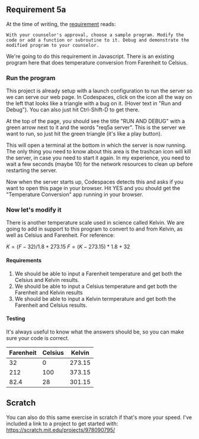 ## Requirement 5a

At the time of writing, the [requirement](https://www.scouting.org/merit-badges/programming/) reads:

```
With your counselor's approval, choose a sample program. Modify the code or add a function or subroutine to it. Debug and demonstrate the modified program to your counselor.
```

We're going to do this requirement in Javascript.  There is an existing program here that does temperature conversion from Farenheit to Celsius.

### Run the program

This project is already setup with a launch configuration to run the server so we can serve our web page.  In Codespaces, click on the icon all the way on the left that looks like a triangle with a bug on it. (Hover text in "Run and Debug").  You can also just hit Ctrl-Shift-D to get there.

At the top of the page, you should see the title "RUN AND DEBUG" with a green arrow next to it and the words "req5a server".  This is the server we want to run, so just hit the green triangle (it's like a play button).

This will open a terminal at the bottom in which the server is now running.  The only thing you need to know about this area is the trashcan icon will kill the server, in case you need to start it again.  In my experience, you need to wait a few seconds (maybe 10) for the network resources to clean up before restarting the server.

Now when the server starts up, Codespaces detects this and asks if you want to open this page in your browser.  Hit YES and you should get the "Temperature Conversion" app running in your browser.

### Now let's modify it

There is another temperature scale used in science called Kelvin.  We are going to add in support to this program to convert to and from Kelvin, as well as Celsius and Farenheit.  For reference:

$K = (F-32) / 1.8 + 273.15$
$F = (K-273.15) * 1.8 + 32$

#### Requirements

1.  We should be able to input a Farenheit temperature and get both the Celsius and Kelvin results.
1.  We should be able to input a Celsius temperature and get both the Farenheit and Kelvin results
1.  We should be able to input a Kelvin termperature and get both the Farenheit and Celsius results.

#### Testing

It's always useful to know what the answers should be, so you can make sure your code is correct.

| Farenheit | Celsius | Kelvin |
|-----------|---------|--------|
| 32        | 0       | 273.15 |
| 212       | 100     | 373.15 |
| 82.4      | 28      | 301.15 |

## Scratch

You can also do this same exercise in scratch if that's more your speed.  I've included a link to a project to get started with:  https://scratch.mit.edu/projects/978090795/